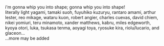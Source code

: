 i'm gonna whip you into shape; gonna whip you into shape!
<br>
literally light yagami, tamaki suoh, fuyuhiko kuzuryu, rantaro amami, arthur lester, reo mikage, wataru kuon, robert angier, charles cuevas, david chiem, nikei yomiuri, teru minamoto, xander matthews, kabru, miles edgeworth, kyoya otori, luka, tsukasa tenma, aoyagi toya, ryosuke kira, riolu/lucario, and glaceon...
<br> ...more may be added
<!--
**vanyaowner/vanyaowner** is a ✨ _special_ ✨ repository because its `README.md` (this file) appears on your GitHub profile.

Here are some ideas to get you started:

- 🔭 I’m currently working on ...
- 🌱 I’m currently learning ...
- 👯 I’m looking to collaborate on ...
- 🤔 I’m looking for help with ...
- 💬 Ask me about ...
- 📫 How to reach me: ...
- 😄 Pronouns: ...
- ⚡ Fun fact: ...
-->
